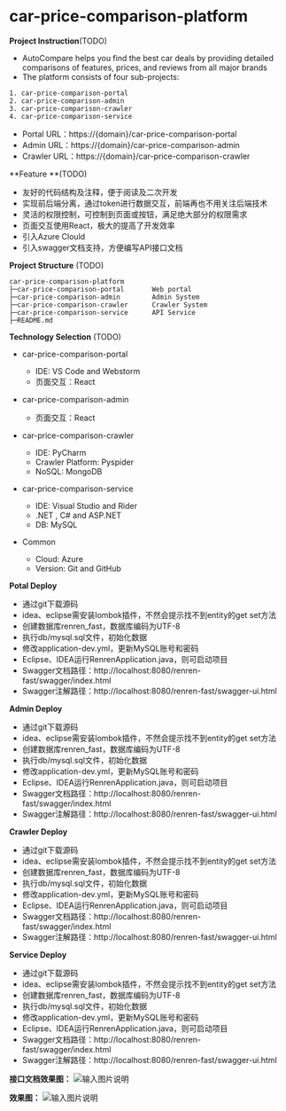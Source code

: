 # car-price-comparison-platform
**Project Instruction**(TODO)
- AutoCompare helps you find the best car deals by providing detailed comparisons of features, prices, and reviews from all major brands
- The platform consists of four sub-projects:

```
1. car-price-comparison-portal
2. car-price-comparison-admin
3. car-price-comparison-crawler
4. car-price-comparison-service
```

- Portal URL：https://{domain}/car-price-comparison-portal
- Admin URL：https://{domain}/car-price-comparison-admin
- Crawler URL：https://{domain}/car-price-comparison-crawler



**Feature **(TODO)

- 友好的代码结构及注释，便于阅读及二次开发
- 实现前后端分离，通过token进行数据交互，前端再也不用关注后端技术
- 灵活的权限控制，可控制到页面或按钮，满足绝大部分的权限需求
- 页面交互使用React，极大的提高了开发效率
- 引入Azure Clould
- 引入swagger文档支持，方便编写API接口文档



**Project Structure** (TODO)
```
car-price-comparison-platform
├─car-price-comparison-portal		Web portal
├─car-price-comparison-admin		Admin System
├─car-price-comparison-crawler		Crawler System
├─car-price-comparison-service		API Service
├─README.md

```



**Technology Selection** (TODO)

* car-price-comparison-portal

  * IDE: VS Code and Webstorm
  * 页面交互：React
* car-price-comparison-admin

  * 页面交互：React
* car-price-comparison-crawler

  * IDE: PyCharm
  * Crawler Platform: Pyspider
  * NoSQL: MongoDB
* car-price-comparison-service

  * IDE: Visual Studio and Rider
  * .NET , C# and ASP.NET
  * DB: MySQL
* Common
  * Cloud: Azure
  * Version: Git and GitHub 



 **Potal Deploy**
- 通过git下载源码
- idea、eclipse需安装lombok插件，不然会提示找不到entity的get set方法
- 创建数据库renren_fast，数据库编码为UTF-8
- 执行db/mysql.sql文件，初始化数据
- 修改application-dev.yml，更新MySQL账号和密码
- Eclipse、IDEA运行RenrenApplication.java，则可启动项目
- Swagger文档路径：http://localhost:8080/renren-fast/swagger/index.html
- Swagger注解路径：http://localhost:8080/renren-fast/swagger-ui.html



 **Admin Deploy**

- 通过git下载源码
- idea、eclipse需安装lombok插件，不然会提示找不到entity的get set方法
- 创建数据库renren_fast，数据库编码为UTF-8
- 执行db/mysql.sql文件，初始化数据
- 修改application-dev.yml，更新MySQL账号和密码
- Eclipse、IDEA运行RenrenApplication.java，则可启动项目
- Swagger文档路径：http://localhost:8080/renren-fast/swagger/index.html
- Swagger注解路径：http://localhost:8080/renren-fast/swagger-ui.html



 **Crawler Deploy**

- 通过git下载源码
- idea、eclipse需安装lombok插件，不然会提示找不到entity的get set方法
- 创建数据库renren_fast，数据库编码为UTF-8
- 执行db/mysql.sql文件，初始化数据
- 修改application-dev.yml，更新MySQL账号和密码
- Eclipse、IDEA运行RenrenApplication.java，则可启动项目
- Swagger文档路径：http://localhost:8080/renren-fast/swagger/index.html
- Swagger注解路径：http://localhost:8080/renren-fast/swagger-ui.html



 **Service Deploy**

- 通过git下载源码
- idea、eclipse需安装lombok插件，不然会提示找不到entity的get set方法
- 创建数据库renren_fast，数据库编码为UTF-8
- 执行db/mysql.sql文件，初始化数据
- 修改application-dev.yml，更新MySQL账号和密码
- Eclipse、IDEA运行RenrenApplication.java，则可启动项目
- Swagger文档路径：http://localhost:8080/renren-fast/swagger/index.html
- Swagger注解路径：http://localhost:8080/renren-fast/swagger-ui.html



**接口文档效果图：**
![输入图片说明](https://images.gitee.com/uploads/images/2018/0728/145341_73ba6f75_63154.jpeg "在这里输入图片标题")

 **效果图：**
![输入图片说明](https://gitee.com/uploads/images/2018/0505/173115_d3c045ef_63154.jpeg "在这里输入图片标题")